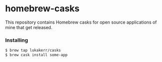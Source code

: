# homebrew-casks

This repository contains Homebrew casks for open source applications of mine
that get released.

### Installing

```bash
$ brew tap lukakerr/casks
$ brew cask install some-app
```

